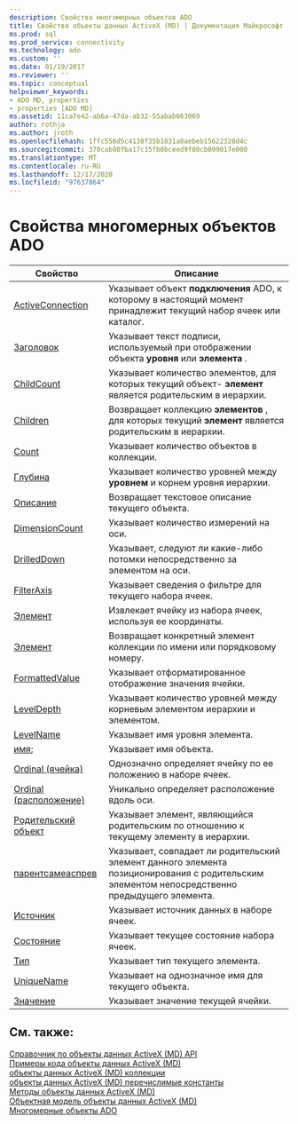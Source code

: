 ```yaml
---
description: Свойства многомерных объектов ADO
title: Свойства объекты данных ActiveX (MD) | Документация Майкрософт
ms.prod: sql
ms.prod_service: connectivity
ms.technology: ado
ms.custom: ''
ms.date: 01/19/2017
ms.reviewer: ''
ms.topic: conceptual
helpviewer_keywords:
- ADO MD, properties
- properties [ADO MD]
ms.assetid: 11ca7e42-ab6a-47da-ab32-55abab663069
author: rothja
ms.author: jroth
ms.openlocfilehash: 1ffc556d5c4138f35b1831a8aebeb15622328d4c
ms.sourcegitcommit: 370cab80fba17c15fb0bceed9f80cb099017e000
ms.translationtype: MT
ms.contentlocale: ru-RU
ms.lasthandoff: 12/17/2020
ms.locfileid: "97637864"
---
```

# <a name="ado-md-properties"></a>Свойства многомерных объектов ADO

|Свойство|Описание|  
|-|-|  
|[ActiveConnection](./activeconnection-property-ado-md.md)|Указывает объект **подключения** ADO, к которому в настоящий момент принадлежит текущий набор ячеек или каталог.|  
|[Заголовок](./caption-property-ado-md.md)|Указывает текст подписи, используемый при отображении объекта **уровня** или **элемента** .|  
|[ChildCount](./childcount-property-ado-md.md)|Указывает количество элементов, для которых текущий объект- **элемент** является родительским в иерархии.|  
|[Children](./children-property-ado-md.md)|Возвращает коллекцию **элементов** , для которых текущий **элемент** является родительским в иерархии.|  
|[Count](../ado-api/count-property-ado.md)|Указывает количество объектов в коллекции.|  
|[Глубина](./depth-property-ado-md.md)|Указывает количество уровней между **уровнем** и корнем уровня иерархии.|  
|[Описание](./description-property-ado-md.md)|Возвращает текстовое описание текущего объекта.|  
|[DimensionCount](./dimensioncount-property-ado-md.md)|Указывает количество измерений на оси.|  
|[DrilledDown](./drilleddown-property-ado-md.md)|Указывает, следуют ли какие-либо потомки непосредственно за элементом на оси.|  
|[FilterAxis](./filteraxis-property-ado-md.md)|Указывает сведения о фильтре для текущего набора ячеек.|  
|[Элемент](./item-property-ado-md-cellset.md)|Извлекает ячейку из набора ячеек, используя ее координаты.|  
|[Элемент](../ado-api/item-property-ado.md)|Возвращает конкретный элемент коллекции по имени или порядковому номеру.|  
|[FormattedValue](./formattedvalue-property-ado-md.md)|Указывает отформатированное отображение значения ячейки.|  
|[LevelDepth](./leveldepth-property-ado-md.md)|Указывает количество уровней между корневым элементом иерархии и элементом.|  
|[LevelName](./levelname-property-ado-md.md)|Указывает имя уровня элемента.|  
|[имя](./name-property-ado-md.md);|Указывает имя объекта.|  
|[Ordinal (ячейка)](./ordinal-property-ado-md-cell.md)|Однозначно определяет ячейку по ее положению в наборе ячеек.|  
|[Ordinal (расположение)](./ordinal-property-ado-md-position.md)|Уникально определяет расположение вдоль оси.|  
|[Родительский объект](./parent-property-ado-md.md)|Указывает элемент, являющийся родительским по отношению к текущему элементу в иерархии.|  
|[парентсамеаспрев](./parentsameasprev-property-ado-md.md)|Указывает, совпадает ли родительский элемент данного элемента позиционирования с родительским элементом непосредственно предыдущего элемента.|  
|[Источник](./source-property-ado-md.md)|Указывает источник данных в наборе ячеек.|  
|[Состояние](./state-property-ado-md.md)|Указывает текущее состояние набора ячеек.|  
|[Тип](./type-property-ado-md.md)|Указывает тип текущего элемента.|  
|[UniqueName](./uniquename-property-ado-md.md)|Указывает на однозначное имя для текущего объекта.|  
|[Значение](./value-property-ado-md.md)|Указывает значение текущей ячейки.|  
  
## <a name="see-also"></a>См. также:  
 [Справочник по объекты данных ActiveX (MD) API](./ado-md-object-model.md)   
 [Примеры кода объекты данных ActiveX (MD)](./ado-md-code-examples.md)   
 [объекты данных ActiveX (MD) коллекции](./ado-md-collections.md)   
 [объекты данных ActiveX (MD) перечислимые константы](./ado-md-enumerated-constants.md)   
 [Методы объекты данных ActiveX (MD)](./ado-md-methods.md)   
 [Объектная модель объекты данных ActiveX (MD)](./ado-md-object-model.md)   
 [Многомерные объекты ADO](./ado-md-objects.md)